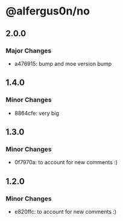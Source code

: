 # @alfergus0n/no

## 2.0.0

### Major Changes

- a476915: bump and moe version bump

## 1.4.0

### Minor Changes

- 8864cfe: very big

## 1.3.0

### Minor Changes

- 0f7970a: to account for new comments :)

## 1.2.0

### Minor Changes

- e820ffc: to account for new comments :)
